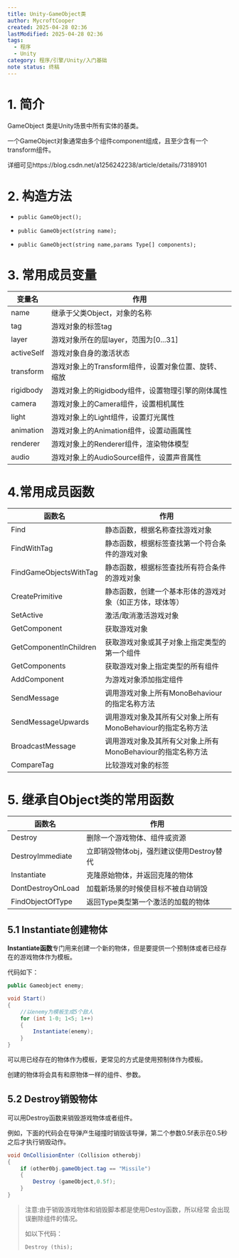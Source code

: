 ```yaml
---
title: Unity-GameObject类
author: MycroftCooper
created: 2025-04-28 02:36
lastModified: 2025-04-28 02:36
tags:
  - 程序
  - Unity
category: 程序/引擎/Unity/入门基础
note status: 终稿
---
```



# 1. 简介

GameObject 类是Unity场景中所有实体的基类。

一个GameObject对象通常由多个组件component组成，且至少含有一个transform组件。

详细可见https://blog.csdn.net/a1256242238/article/details/73189101

# 2. 构造方法

- `public GameObject();`

- `public GameObject(string name);`

- `public GameObject(string name,params Type[] components);`

# 3. 常用成员变量

| 变量名     | 作用                                                |
| ---------- | --------------------------------------------------- |
| name       | 继承于父类Object，对象的名称                        |
| tag        | 游戏对象的标签tag                                   |
| layer      | 游戏对象所在的层layer，范围为[0...31]               |
| activeSelf | 游戏对象自身的激活状态                              |
| transform  | 游戏对象上的Transform组件，设置对象位置、旋转、缩放 |
| rigidbody  | 游戏对象上的Rigidbody组件，设置物理引擎的刚体属性   |
| camera     | 游戏对象上的Camera组件，设置相机属性                |
| light      | 游戏对象上的Light组件，设置灯光属性                 |
| animation  | 游戏对象上的Animation组件，设置动画属性             |
| renderer   | 游戏对象上的Renderer组件，渲染物体模型              |
| audio      | 游戏对象上的AudioSource组件，设置声音属性           |

 # 4.常用成员函数

| 函数名                 | 作用                                                        |
| ---------------------- | ----------------------------------------------------------- |
| Find                   | 静态函数，根据名称查找游戏对象                              |
| FindWithTag            | 静态函数，根据标签查找第一个符合条件的游戏对象              |
| FindGameObjectsWithTag | 静态函数，根据标签查找所有符合条件的游戏对象                |
| CreatePrimitive        | 静态函数，创建一个基本形体的游戏对象（如正方体，球体等）    |
| SetActive              | 激活/取消激活游戏对象                                       |
| GetComponent           | 获取游戏对象                                                |
| GetComponentInChildren | 获取游戏对象或其子对象上指定类型的第一个组件                |
| GetComponents          | 获取游戏对象上指定类型的所有组件                            |
| AddComponent           | 为游戏对象添加指定组件                                      |
| SendMessage            | 调用游戏对象上所有MonoBehaviour的指定名称方法               |
| SendMessageUpwards     | 调用游戏对象及其所有父对象上所有MonoBehaviour的指定名称方法 |
| BroadcastMessage       | 调用游戏对象及其所有父对象上所有MonoBehaviour的指定名称方法 |
| CompareTag             | 比较游戏对象的标签                                          |

 # 5. 继承自Object类的常用函数

| 函数名            | 作用                                     |
| ----------------- | ---------------------------------------- |
| Destroy           | 删除一个游戏物体、组件或资源             |
| DestroyImmediate  | 立即销毁物体obj，强烈建议使用Destroy替代 |
| Instantiate       | 克隆原始物体，并返回克隆的物体           |
| DontDestroyOnLoad | 加载新场景的时候使目标不被自动销毁       |
| FindObjectOfType  | 返回Type类型第一个激活的加载的物体       |

## 5.1 Instantiate创建物体

**Instantiate函数**专门用来创建一个新的物体，但是要提供一个预制体或者已经存在的游戏物体作为模板。

代码如下：

```c#
public Gameobject enemy;

void Start() 
{
    //以enemy为模板生成5个敌人
	for (int 1-0; 1<5; 1++)
    {
        Instantiate(enemy);
    }
}
```

可以用已经存在的物体作为模板，更常见的方式是使用预制体作为模板。

创建的物体将会具有和原物体一样的组件、参数。

## 5.2 Destroy销毁物体

可以用Destroy函数来销毁游戏物体或者组件。

例如，下面的代码会在导弹产生碰撞时销毁该导弹，第二个参数0.5f表示在0.5秒之后才执行销毁动作。

```c#
void OnCollisionEnter (Collision otherobj)
{
    if (other0bj.gameObject.tag == "Missile")
    {
        Destroy (gameObject,0.5f);
    }
}
```

> 注意:由于销毁游戏物体和销毁脚本都是使用Destoy函数，所以经常 会出现误删除组件的情况。
>
> 如以下代码：
>
> `Destroy (this);`
